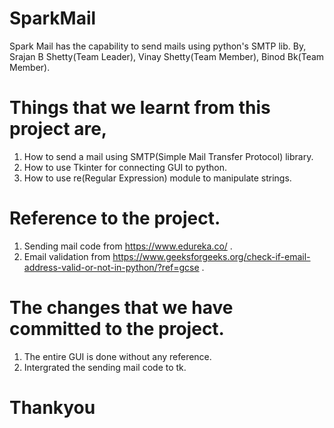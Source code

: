 # SparkMail
Spark Mail has the capability to send mails using python's SMTP lib.
By,
  Srajan B Shetty(Team Leader),
  Vinay Shetty(Team Member),
  Binod Bk(Team Member).

# Things that we learnt from this project are,
  1. How to send a mail using SMTP(Simple Mail Transfer Protocol) library.
  2. How to use Tkinter for connecting GUI to python.
  3. How to use re(Regular Expression) module to manipulate strings.

# Reference to the project.
  1. Sending mail code from https://www.edureka.co/ .
  2. Email validation from https://www.geeksforgeeks.org/check-if-email-address-valid-or-not-in-python/?ref=gcse .

# The changes that we have committed to the project.
  1. The entire GUI is done without any reference.
  2. Intergrated the sending mail code to tk.

# Thankyou
